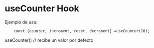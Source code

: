 # useCounter Hook

Ejemplo de uso:

```
    const {counter, increment, reset, decrement} =useCounter(10);
```

useCounter() // recibe un valor por defecto